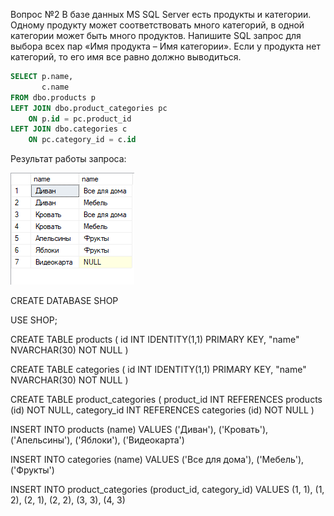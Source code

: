 Вопрос №2
В базе данных MS SQL Server есть продукты и категории. Одному продукту может соответствовать много категорий, в одной категории может быть много продуктов. Напишите SQL запрос для выбора всех пар «Имя продукта – Имя категории». Если у продукта нет категорий, то его имя все равно должно выводиться.

```sql
SELECT p.name, 
       c.name
FROM dbo.products p
LEFT JOIN dbo.product_categories pc
    ON p.id = pc.product_id
LEFT JOIN dbo.categories c 
    ON pc.category_id = c.id
```


Результат работы запроса:

 
 ![Результат работы запроса:](https://github.com/Ren4co/FigureCalculator/blob/master/result.PNG)




CREATE DATABASE SHOP

USE SHOP;

CREATE TABLE products
(
	id INT IDENTITY(1,1) PRIMARY KEY,
	"name" NVARCHAR(30) NOT NULL
)

CREATE TABLE categories
(
	id INT IDENTITY(1,1) PRIMARY KEY,
	"name" NVARCHAR(30) NOT NULL
)

CREATE TABLE product_categories
(
	product_id INT REFERENCES products (id) NOT NULL,
	category_id INT REFERENCES categories (id) NOT NULL
)


INSERT INTO products (name) 
VALUES 
('Диван'), 
('Кровать'), 
('Апельсины'), 
('Яблоки'), 
('Видеокарта')

INSERT INTO categories (name) 
VALUES 
('Все для дома'), 
('Мебель'), 
('Фрукты')

INSERT INTO product_categories (product_id, category_id) 
VALUES 
(1, 1), 
(1, 2), 
(2, 1), 
(2, 2), 
(3, 3), 
(4, 3)
